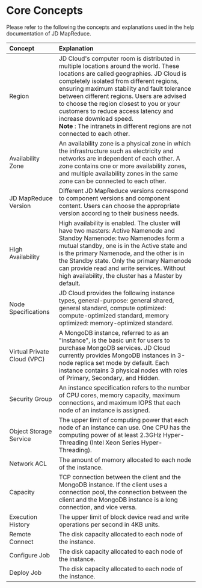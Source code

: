 # Core Concepts
Please refer to the following the concepts and explanations used in the help documentation of JD MapReduce.

| Concept | Explanation |
| :- | :- |
| Region | JD Cloud's computer room is distributed in multiple locations around the world. These locations are called geographies. JD Cloud is completely isolated from different regions, ensuring maximum stability and fault tolerance between different regions. Users are advised to choose the region closest to you or your customers to reduce access latency and increase download speed. <br /> **Note** : The intranets in different regions are not connected to each other. |
| Availability Zone | An availability zone is a physical zone in which the infrastructure such as electricity and networks are independent of each other. A zone contains one or more availability zones, and multiple availability zones in the same zone can be connected to each other.  |
| JD MapReduce Version | Different JD MapReduce versions correspond to component versions and component content. Users can choose the appropriate version according to their business needs.  |
|High Availability | High availability is enabled. The cluster will have two masters: Active Namenode and Standby Namenode: two Namenodes form a mutual standby, one is in the Active state and is the primary Namenode, and the other is in the Standby state. Only the primary Namenode can provide read and write services. Without high availability, the cluster has a Master by default.  |
| Node Specifications | JD Cloud provides the following instance types, general-purpose: general shared, general standard, compute optimized: compute-optimized standard, memory optimized: memory-optimized standard. |
| Virtual Private Cloud (VPC) | A MongoDB instance, referred to as an "instance", is the basic unit for users to purchase MongoDB services. JD Cloud currently provides MongoDB instances in 3-node replica set mode by default. Each instance contains 3 physical nodes with roles of Primary, Secondary, and Hidden. | 
| Security Group | An instance specification refers to the number of CPU cores, memory capacity, maximum connections, and maximum IOPS that each node of an instance is assigned.  |
| Object Storage Service | The upper limit of computing power that each node of an instance can use. One CPU has the computing power of at least 2.3GHz Hyper-Threading (Intel Xeon Series Hyper-Threading). |
| Network ACL | The amount of memory allocated to each node of the instance.  |
| Capacity | TCP connection between the client and the MongoDB instance. If the client uses a connection pool, the connection between the client and the MongoDB instance is a long connection, and vice versa. |
| Execution History | The upper limit of block device read and write operations per second in 4KB units. |
| Remote Connect | The disk capacity allocated to each node of the instance. |
| Configure Job | The disk capacity allocated to each node of the instance. |
| Deploy Job | The disk capacity allocated to each node of the instance. |


